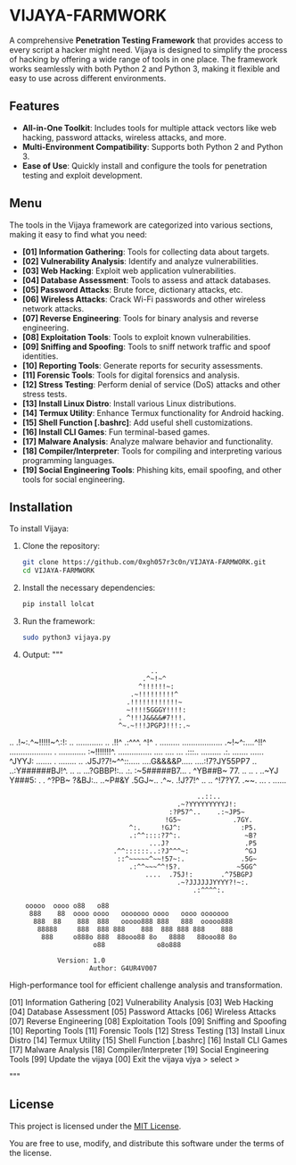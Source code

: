 # VIJAYA-FARMWORK

A comprehensive **Penetration Testing Framework** that provides access to every script a hacker might need. Vijaya is designed to simplify the process of hacking by offering a wide range of tools in one place. The framework works seamlessly with both Python 2 and Python 3, making it flexible and easy to use across different environments.

## Features

- **All-in-One Toolkit**: Includes tools for multiple attack vectors like web hacking, password attacks, wireless attacks, and more.
- **Multi-Environment Compatibility**: Supports both Python 2 and Python 3.
- **Ease of Use**: Quickly install and configure the tools for penetration testing and exploit development.

## Menu

The tools in the Vijaya framework are categorized into various sections, making it easy to find what you need:

- **[01] Information Gathering**: Tools for collecting data about targets.
- **[02] Vulnerability Analysis**: Identify and analyze vulnerabilities.
- **[03] Web Hacking**: Exploit web application vulnerabilities.
- **[04] Database Assessment**: Tools to assess and attack databases.
- **[05] Password Attacks**: Brute force, dictionary attacks, etc.
- **[06] Wireless Attacks**: Crack Wi-Fi passwords and other wireless network attacks.
- **[07] Reverse Engineering**: Tools for binary analysis and reverse engineering.
- **[08] Exploitation Tools**: Tools to exploit known vulnerabilities.
- **[09] Sniffing and Spoofing**: Tools to sniff network traffic and spoof identities.
- **[10] Reporting Tools**: Generate reports for security assessments.
- **[11] Forensic Tools**: Tools for digital forensics and analysis.
- **[12] Stress Testing**: Perform denial of service (DoS) attacks and other stress tests.
- **[13] Install Linux Distro**: Install various Linux distributions.
- **[14] Termux Utility**: Enhance Termux functionality for Android hacking.
- **[15] Shell Function [.bashrc]**: Add useful shell customizations.
- **[16] Install CLI Games**: Fun terminal-based games.
- **[17] Malware Analysis**: Analyze malware behavior and functionality.
- **[18] Compiler/Interpreter**: Tools for compiling and interpreting various programming languages.
- **[19] Social Engineering Tools**: Phishing kits, email spoofing, and other tools for social engineering.

## Installation

To install Vijaya:

1. Clone the repository:
   ```bash
   git clone https://github.com/0xgh057r3c0n/VIJAYA-FARMWORK.git
   cd VIJAYA-FARMWORK
   ```

2. Install the necessary dependencies:
   ```bash
   pip install lolcat
   ```

3. Run the framework:
   ```bash
   sudo python3 vijaya.py  
   ```
4. Output:
 """
   
                                       ..
                                     .^~!~^
                                    ^!!!!!!~:
                                  .~!!!!!!!!!^
                                 .!!!!!!!!!!!!~
                                 ~!!!!5GGGY!!!!:
                               . ^!!!J&&&&#7!!!.
                               ^~.~!!!JPGPJ!!!:.~
..                             .!~:.^~!!!!!~^.:!:                             ..
............ ..                 .!!^ .:^^^.  ^!^                   .  .........
        ..................       .~!~^:....^!!^       ...................
                 . ............    :~!!!!!!!^.   ...............
    ....                  .... ...    .:::..  .........                 .:.
      .......                 ...... ^JYYJ: .......           .  ........
        .. .J5J?7!~^^::.....     ....G&&&&P.....    ....:!7?JY55PP7  ..
          ..:Y######BJ!^. .. ..   ...?GBBP!:..    .:.   :~5#####B7...
            . ^YB##B~      77. ..      ..  .   ..~YJ       Y###5: .
              . ^?PB~      ?&BJ:..           ..~P#&Y      .5GJ~..
                  .^~.   .!J?7!^ ..         .. ^!7?Y7.   .~~.
                     ...  .                         ......

                                                   ..::..
                                              .~?YYYYYYYYYJ!:
                                            :?P57^..    .:~JP5~
                                           !G5~             .7GY.
                                  ^:.     !GJ^:               :P5.
                                  .:^^::::?7^:.                ~B?
                                       ...J?                   .P5
                              .^^::::::..:?J^^^~:              ^GJ
                               ::^~~~~~^~~!57~:.              .5G~
                                  .:^^~~~^^!5?.              ~5GG^
                                      ....  .75J!:       .^75BGPJ
                                              .~?JJJJJJYYYY?!~:.
                                                  .:^^^^:.

		ooooo  oooo o88   o88
		 888    88  oooo oooo   ooooooo oooo   oooo ooooooo
		  888  88    888  888   ooooo888 888   888  ooooo888
		   88888     888  888 888    888  888 888 888    888
		    888     o888o 888  88ooo88 8o   8888   88ooo88 8o
		                 o88             o8o888

				Version: 1.0
               			Author: G4UR4V007
High-performance tool for efficient challenge analysis and transformation.

   [01] Information Gathering
   [02] Vulnerability Analysis
   [03] Web Hacking
   [04] Database Assessment
   [05] Password Attacks
   [06] Wireless Attacks
   [07] Reverse Engineering
   [08] Exploitation Tools
   [09] Sniffing and Spoofing
   [10] Reporting Tools
   [11] Forensic Tools
   [12] Stress Testing
   [13] Install Linux Distro
   [14] Termux Utility
   [15] Shell Function [.bashrc]
   [16] Install CLI Games
   [17] Malware Analysis
   [18] Compiler/Interpreter
   [19] Social Engineering Tools
   [99] Update the vijaya
   [00] Exit the vijaya
vjya > select > 

   """

## License

This project is licensed under the [MIT License](https://github.com/0xgh057r3c0n/VIJAYA-FARMWORK/blob/master/LICENSE). 

You are free to use, modify, and distribute this software under the terms of the license.
